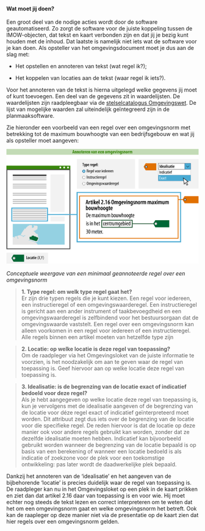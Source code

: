 ﻿#### Wat moet jij doen?

Een groot deel van de nodige acties wordt door de software geautomatiseerd. Zo
zorgt de software voor de juiste koppeling tussen de IMOW-objecten, dat tekst en
kaart verbonden zijn en dat jij je bezig kunt houden met de inhoud. Dat laatste
is namelijk niet iets wat de software voor je kan doen. Als opsteller van het
omgevingsdocument moet je dus aan de slag met:

-   Het opstellen en annoteren van tekst (wat regel ik?);

-   Het koppelen van locaties aan de tekst (waar regel ik iets?).

Voor het annoteren van de tekst is hierna uitgelegd welke gegevens jij moet of
kunt toevoegen. Een deel van de gegevens zit in waardelijsten. De waardelijsten
zijn raadpleegbaar via de [stelselcatalogus
Omgevingswet](https://stelselcatalogus.omgevingswet.overheid.nl/waardelijstenpagina).
De lijst van mogelijke waarden zal uiteindelijk geïntegreerd zijn in de
planmaaksoftware.

Zie hieronder een voorbeeld van een regel over een omgevingsnorm met betrekking tot de
maximum bouwhoogte van een bedrijfsgebouw en wat jij als opsteller moet aangeven:

![](media/Praktijkrichtlijnen_Omgevingsnorm_Minimaal.png)

*Conceptuele weergave van een minimaal geannoteerde regel over een omgevingsnorm*

>   **1. Type regel: om welk type regel gaat het?**  
>   Er zijn drie typen regels die je kunt kiezen. Een regel voor iedereen, een
>   instructieregel of een omgevingswaarderegel. Een instructieregel is gericht 
>   aan een ander instrument of taakbevoegdheid en een omgevingswaarderegel
>   is zelfbindend voor het bestuursorgaan dat de omgevingswaarde vaststelt. 
>   Een regel over een omgevingsnorm kan alleen voorkomen in een regel voor 
>   iedereen of een instructieregel. Alle regels binnen een artikel moeten van 
>   hetzelfde type zijn

>   **2. Locatie: op welke locatie is deze regel van toepassing?**  
>   Om de raadpleger via het Omgevingsloket van de juiste informatie te
>   voorzien, is het noodzakelijk om aan te geven waar de regel van toepassing
>   is. Geef hiervoor aan op welke locatie deze regel van toepassing is.

>   **3. Idealisatie: is de begrenzing van de locatie exact of indicatief
>   bedoeld voor deze regel?**  
>   Als je hebt aangegeven op welke locatie deze regel van toepassing is, kun je
>   vervolgens met de idealisatie aangeven of de begrenzing van de locatie voor
>   déze regel exact of indicatief geïnterpreteerd moet worden. Dit attribuut
>   zegt dus iets over de begrenzing van de locatie voor díe specifieke regel.
>   De reden hiervoor is dat de locatie op deze manier ook voor andere regels
>   gebruikt kan worden, zonder dat ze dezelfde idealisatie moeten hebben.
>   Indicatief kan bijvoorbeeld gebruikt worden wanneer de begrenzing van de
>   locatie bepaald is op basis van een berekening of wanneer een locatie
>   bedoeld is als indicatie of zoekzone voor de plek voor een toekomstige
>   ontwikkeling: pas later wordt de daadwerkelijke plek bepaald.

Dankzij het annoteren van de ‘idealisatie’ en het aangeven van de bijbehorende
‘locatie’ is precies duidelijk waar de regel van toepassing is. De raadpleger
kan nu in het Omgevingsloket op een plek in de kaart prikken en ziet dan dat
artikel 2.16 daar van toepassing is en voor wie. Hij moet echter nog steeds 
de tekst lezen en correct interpreteren om te weten dat het om een omgevingsnorm
gaat en welke omgevingsnorm het betreft. Ook kan de raapleger op deze manier niet
via de presentatie op de kaart zien dat hier regels over een omgevingsnorm gelden.